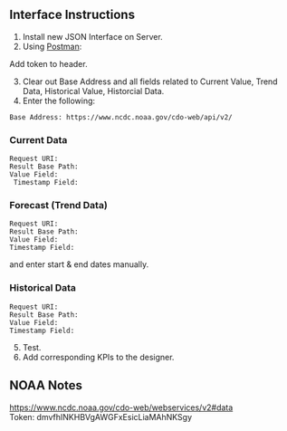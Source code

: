  ## Interface Instructions
 
 1. Install new JSON Interface on Server.</br>
 2. Using [Postman](https://www.getpostman.com/docs/introduction):
 
 Add token to header.
 
 3. Clear out Base Address and all fields related to Current Value, Trend Data, Historical Value, Historcial Data.</br>
 4. Enter the following:</br>
 ```
 Base Address: https://www.ncdc.noaa.gov/cdo-web/api/v2/
 ```
 
 ### Current Data
 ```
 Request URI: 
 Result Base Path: 
 Value Field: 
  Timestamp Field: 
  ```
  
 ### Forecast (Trend Data)
 ```
 Request URI: 
 Result Base Path: 
 Value Field: 
 Timestamp Field: 
 ```
 and enter start & end dates manually.
 ### Historical Data
 ```
 Request URI: 
 Result Base Path: 
 Value Field: 
 Timestamp Field: 
 ```
 
 5. Test.
 6. Add corresponding KPIs to the designer.
 
## NOAA Notes
https://www.ncdc.noaa.gov/cdo-web/webservices/v2#data
</br>Token:	dmvfhINKHBVgAWGFxEsicLiaMAhNKSgy
